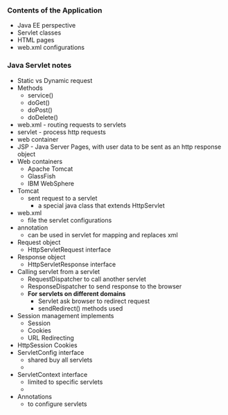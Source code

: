 ### **Contents of the Application**
* Java EE perspective
* Servlet classes
* HTML pages
* web.xml configurations

### **Java Servlet notes**
* Static vs Dynamic request
* Methods
	- service()
	- doGet()
	- doPost()
	- doDelete()
* web.xml - routing requests to servlets
* servlet - process http requests
* web container
* JSP - Java Server Pages, with user data to be sent as an http response object
* Web containers
	- Apache Tomcat
	- GlassFish
	- IBM WebSphere
* Tomcat 
	- sent request to a servlet 
		- a special java class that extends HttpServlet
* web.xml 
	- file the servlet configurations
* annotation 
	- can be used in servlet for mapping and replaces xml
* Request object 
	- HttpServletRequest interface
* Response object 
	- HttpServletResponse interface
* Calling servlet from a servlet
	- RequestDispatcher to call another servlet
	- ResponseDispatcher to send response to the browser
	- **For servlets on different domains**
		- Servlet ask browser to redirect request
		- sendRedirect() methods used
* Session management implements
	- Session
	- Cookies
	- URL Redirecting
* HttpSession Cookies
* ServletConfig interface
	- shared buy all servlets
	- <context-param>
* ServletContext interface
	- limited to specific servlets
	- <init-param>
* Annotations
	- to configure servlets 
	
	
	
	